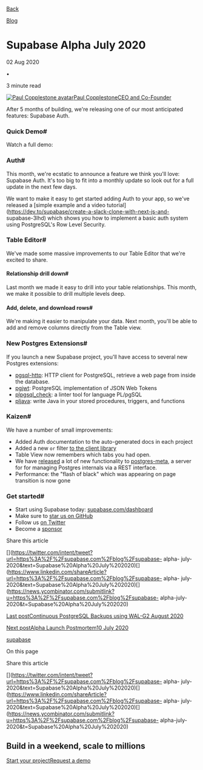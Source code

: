 [Back](/blog)

[Blog](/blog)

# Supabase Alpha July 2020

02 Aug 2020

•

3 minute read

[![Paul Copplestone
avatar](/_next/image?url=https%3A%2F%2Fgithub.com%2Fkiwicopple.png&w=96&q=75)Paul
CopplestoneCEO and Co-Founder](https://github.com/kiwicopple)

After 5 months of building, we're releasing one of our most anticipated
features: Supabase Auth.

### Quick Demo#

Watch a full demo:

### Auth#

This month, we're ecstatic to announce a feature we think you'll love:
Supabase Auth. It's too big to fit into a monthly update so look out for a
full update in the next few days.

We want to make it easy to get started adding Auth to your app, so we've
released a [simple example and a video
tutorial](https://dev.to/supabase/create-a-slack-clone-with-next-js-and-
supabase-3lhd) which shows you how to implement a basic auth system using
PostgreSQL's Row Level Security.

### Table Editor#

We've made some massive improvements to our Table Editor that we're excited to
share.

#### Relationship drill down#

Last month we made it easy to drill into your table relationships. This month,
we make it possible to drill multiple levels deep.

#### Add, delete, and download rows#

We're making it easier to manipulate your data. Next month, you'll be able to
add and remove columns directly from the Table view.

### New Postgres Extensions#

If you launch a new Supabase project, you'll have access to several new
Postgres extensions:

  * [pgsql-http](https://github.com/pramsey/pgsql-http): HTTP client for PostgreSQL, retrieve a web page from inside the database.
  * [pgjwt](https://github.com/michelp/pgjwt): PostgreSQL implementation of JSON Web Tokens
  * [plpgsql_check](https://github.com/okbob/plpgsql_check): a linter tool for language PL/pgSQL
  * [pljava](https://github.com/tada/pljava): write Java in your stored procedures, triggers, and functions

### Kaizen#

We have a number of small improvements:

  * Added Auth documentation to the auto-generated docs in each project
  * Added a new `or` filter [to the client library](/docs/library/get#or)
  * Table View now remembers which tabs you had open.
  * We have [released](https://github.com/supabase/postgres-meta/releases) a lot of new functionality to [postgres-meta](https://github.com/supabase/postgres-meta), a server for for managing Postgres internals via a REST interface.
  * Performance: the "flash of black" which was appearing on page transition is now gone

### Get started#

  * Start using Supabase today: [supabase.com/dashboard](https://supabase.com/dashboard)
  * Make sure to [star us on GitHub](https://github.com/supabase/supabase)
  * Follow us [on Twitter](https://twitter.com/supabase)
  * Become a [sponsor](https://github.com/sponsors/supabase)

Share this article

[](https://twitter.com/intent/tweet?url=https%3A%2F%2Fsupabase.com%2Fblog%2Fsupabase-
alpha-
july-2020&text=Supabase%20Alpha%20July%202020)[](https://www.linkedin.com/shareArticle?url=https%3A%2F%2Fsupabase.com%2Fblog%2Fsupabase-
alpha-
july-2020&text=Supabase%20Alpha%20July%202020)[](https://news.ycombinator.com/submitlink?u=https%3A%2F%2Fsupabase.com%2Fblog%2Fsupabase-
alpha-july-2020&t=Supabase%20Alpha%20July%202020)

[Last postContinuous PostgreSQL Backups using WAL-G2 August
2020](/blog/continuous-postgresql-backup-walg)

[Next postAlpha Launch Postmortem10 July 2020](/blog/alpha-launch-postmortem)

[supabase](/blog/tags/supabase)

On this page

Share this article

[](https://twitter.com/intent/tweet?url=https%3A%2F%2Fsupabase.com%2Fblog%2Fsupabase-
alpha-
july-2020&text=Supabase%20Alpha%20July%202020)[](https://www.linkedin.com/shareArticle?url=https%3A%2F%2Fsupabase.com%2Fblog%2Fsupabase-
alpha-
july-2020&text=Supabase%20Alpha%20July%202020)[](https://news.ycombinator.com/submitlink?u=https%3A%2F%2Fsupabase.com%2Fblog%2Fsupabase-
alpha-july-2020&t=Supabase%20Alpha%20July%202020)

## Build in a weekend, scale to millions

[Start your project](https://supabase.com/dashboard)[Request a
demo](/contact/sales)

